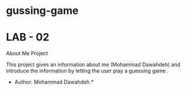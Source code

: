 # gussing-game


# LAB - 02

About Me Project

This project gives an information about me (Mohammad Dawahdeh) and introduce the information by letting the user play a guessing game .

* Author: Mohammad Dawahdeh.*
